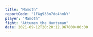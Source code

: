 ```yaml
---
title: "Mamoth"
reportCode: "1FAg938n7dc4hmkY"
player: "Mamoth"
fight: "Attumen the Huntsman"
date: 2021-09-12T20:20:12.967000+00:00
---
```

